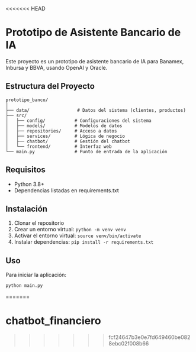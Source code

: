 <<<<<<< HEAD
# Prototipo de Asistente Bancario de IA

Este proyecto es un prototipo de asistente bancario de IA para Banamex, Inbursa y BBVA, usando OpenAI y Oracle.

## Estructura del Proyecto

```
prototipo_banco/
│
├── data/                  # Datos del sistema (clientes, productos)
├── src/
│   ├── config/           # Configuraciones del sistema
│   ├── models/           # Modelos de datos
│   ├── repositories/     # Acceso a datos
│   ├── services/         # Lógica de negocio
│   ├── chatbot/          # Gestión del chatbot
│   └── frontend/         # Interfaz web
└── main.py               # Punto de entrada de la aplicación
```

## Requisitos

- Python 3.8+
- Dependencias listadas en requirements.txt

## Instalación

1. Clonar el repositorio
2. Crear un entorno virtual: `python -m venv venv`
3. Activar el entorno virtual: `source venv/bin/activate`
4. Instalar dependencias: `pip install -r requirements.txt`

## Uso

Para iniciar la aplicación:
```bash
python main.py
```
=======
# chatbot_financiero
>>>>>>> fcf24647b3e0e7fd649460be0828ebc02f008b66
